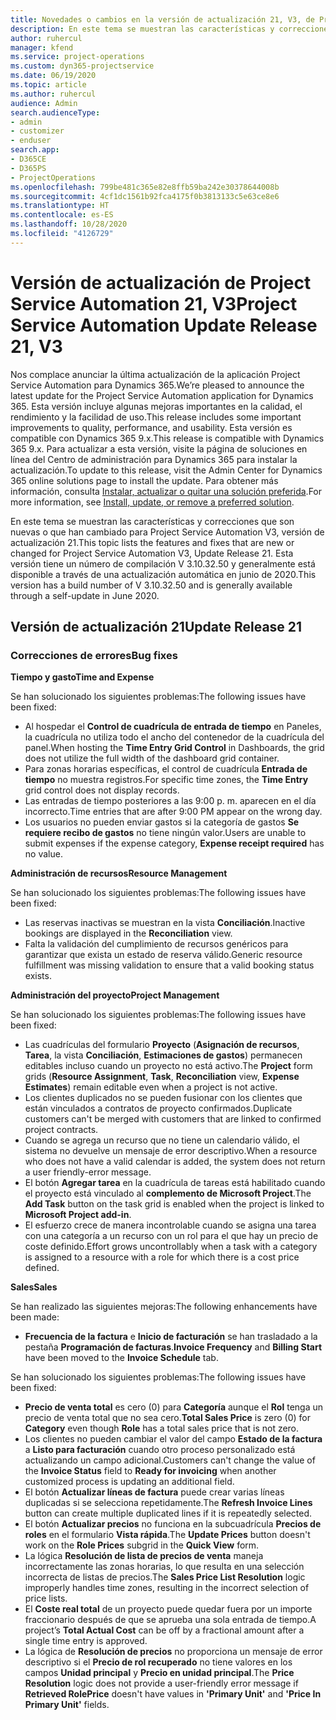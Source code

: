```yaml
---
title: Novedades o cambios en la versión de actualización 21, V3, de Project Service Automation
description: En este tema se muestran las características y correcciones que están disponibles en la versión de actualización 21, V3, de Project Service Automation.
author: ruhercul
manager: kfend
ms.service: project-operations
ms.custom: dyn365-projectservice
ms.date: 06/19/2020
ms.topic: article
ms.author: ruhercul
audience: Admin
search.audienceType:
- admin
- customizer
- enduser
search.app:
- D365CE
- D365PS
- ProjectOperations
ms.openlocfilehash: 799be481c365e82e8ffb59ba242e30378644008b
ms.sourcegitcommit: 4cf1dc1561b92fca4175f0b3813133c5e63ce8e6
ms.translationtype: HT
ms.contentlocale: es-ES
ms.lasthandoff: 10/28/2020
ms.locfileid: "4126729"
---
```

# <a name="project-service-automation-update-release-21-v3"></a><span data-ttu-id="36af9-103">Versión de actualización de Project Service Automation 21, V3</span><span class="sxs-lookup"><span data-stu-id="36af9-103">Project Service Automation Update Release 21, V3</span></span>

<span data-ttu-id="36af9-104">Nos complace anunciar la última actualización de la aplicación Project Service Automation para Dynamics 365.</span><span class="sxs-lookup"><span data-stu-id="36af9-104">We’re pleased to announce the latest update for the Project Service Automation application for Dynamics 365.</span></span> <span data-ttu-id="36af9-105">Esta versión incluye algunas mejoras importantes en la calidad, el rendimiento y la facilidad de uso.</span><span class="sxs-lookup"><span data-stu-id="36af9-105">This release includes some important improvements to quality, performance, and usability.</span></span> <span data-ttu-id="36af9-106">Esta versión es compatible con Dynamics 365 9.x.</span><span class="sxs-lookup"><span data-stu-id="36af9-106">This release is compatible with Dynamics 365 9.x.</span></span> <span data-ttu-id="36af9-107">Para actualizar a esta versión, visite la página de soluciones en línea del Centro de administración para Dynamics 365 para instalar la actualización.</span><span class="sxs-lookup"><span data-stu-id="36af9-107">To update to this release, visit the Admin Center for Dynamics 365 online solutions page to install the update.</span></span> <span data-ttu-id="36af9-108">Para obtener más información, consulta [Instalar, actualizar o quitar una solución preferida](https://docs.microsoft.com/power-platform/admin/install-remove-preferred-solution).</span><span class="sxs-lookup"><span data-stu-id="36af9-108">For more information, see [Install, update, or remove a preferred solution](https://docs.microsoft.com/power-platform/admin/install-remove-preferred-solution).</span></span>

<span data-ttu-id="36af9-109">En este tema se muestran las características y correcciones que son nuevas o que han cambiado para Project Service Automation V3, versión de actualización 21.</span><span class="sxs-lookup"><span data-stu-id="36af9-109">This topic lists the features and fixes that are new or changed for Project Service Automation V3, Update Release 21.</span></span> <span data-ttu-id="36af9-110">Esta versión tiene un número de compilación V 3.10.32.50 y generalmente está disponible a través de una actualización automática en junio de 2020.</span><span class="sxs-lookup"><span data-stu-id="36af9-110">This version has a build number of V 3.10.32.50 and is generally available through a self-update in June 2020.</span></span>

## <a name="update-release-21"></a><span data-ttu-id="36af9-111">Versión de actualización 21</span><span class="sxs-lookup"><span data-stu-id="36af9-111">Update Release 21</span></span>

### <a name="bug-fixes"></a><span data-ttu-id="36af9-112">Correcciones de errores</span><span class="sxs-lookup"><span data-stu-id="36af9-112">Bug fixes</span></span>

<span data-ttu-id="36af9-113">**Tiempo y gasto**</span><span class="sxs-lookup"><span data-stu-id="36af9-113">**Time and Expense**</span></span>

<span data-ttu-id="36af9-114">Se han solucionado los siguientes problemas:</span><span class="sxs-lookup"><span data-stu-id="36af9-114">The following issues have been fixed:</span></span>

- <span data-ttu-id="36af9-115">Al hospedar el **Control de cuadrícula de entrada de tiempo** en Paneles, la cuadrícula no utiliza todo el ancho del contenedor de la cuadrícula del panel.</span><span class="sxs-lookup"><span data-stu-id="36af9-115">When hosting the **Time Entry Grid Control** in Dashboards, the grid does not utilize the full width of the dashboard grid container.</span></span>
- <span data-ttu-id="36af9-116">Para zonas horarias específicas, el control de cuadrícula **Entrada de tiempo** no muestra registros.</span><span class="sxs-lookup"><span data-stu-id="36af9-116">For specific time zones, the **Time Entry** grid control does not display records.</span></span>
- <span data-ttu-id="36af9-117">Las entradas de tiempo posteriores a las 9:00 p. m. aparecen en el día incorrecto.</span><span class="sxs-lookup"><span data-stu-id="36af9-117">Time entries that are after 9:00 PM appear on the wrong day.</span></span>
- <span data-ttu-id="36af9-118">Los usuarios no pueden enviar gastos si la categoría de gastos **Se requiere recibo de gastos** no tiene ningún valor.</span><span class="sxs-lookup"><span data-stu-id="36af9-118">Users are unable to submit expenses if the expense category, **Expense receipt required** has no value.</span></span>

<span data-ttu-id="36af9-119">**Administración de recursos**</span><span class="sxs-lookup"><span data-stu-id="36af9-119">**Resource Management**</span></span>

<span data-ttu-id="36af9-120">Se han solucionado los siguientes problemas:</span><span class="sxs-lookup"><span data-stu-id="36af9-120">The following issues have been fixed:</span></span>

- <span data-ttu-id="36af9-121">Las reservas inactivas se muestran en la vista **Conciliación**.</span><span class="sxs-lookup"><span data-stu-id="36af9-121">Inactive bookings are displayed in the **Reconciliation** view.</span></span>
- <span data-ttu-id="36af9-122">Falta la validación del cumplimiento de recursos genéricos para garantizar que exista un estado de reserva válido.</span><span class="sxs-lookup"><span data-stu-id="36af9-122">Generic resource fulfillment was missing validation to ensure that a valid booking status exists.</span></span>

<span data-ttu-id="36af9-123">**Administración del proyecto**</span><span class="sxs-lookup"><span data-stu-id="36af9-123">**Project Management**</span></span>

<span data-ttu-id="36af9-124">Se han solucionado los siguientes problemas:</span><span class="sxs-lookup"><span data-stu-id="36af9-124">The following issues have been fixed:</span></span>

- <span data-ttu-id="36af9-125">Las cuadrículas del formulario **Proyecto** (**Asignación de recursos**, **Tarea**, la vista **Conciliación**, **Estimaciones de gastos**) permanecen editables incluso cuando un proyecto no está activo.</span><span class="sxs-lookup"><span data-stu-id="36af9-125">The **Project** form grids (**Resource Assignment**, **Task**, **Reconciliation** view, **Expense Estimates**) remain editable even when a project is not active.</span></span>
- <span data-ttu-id="36af9-126">Los clientes duplicados no se pueden fusionar con los clientes que están vinculados a contratos de proyecto confirmados.</span><span class="sxs-lookup"><span data-stu-id="36af9-126">Duplicate customers can't be merged with customers that are linked to confirmed project contracts.</span></span>
- <span data-ttu-id="36af9-127">Cuando se agrega un recurso que no tiene un calendario válido, el sistema no devuelve un mensaje de error descriptivo.</span><span class="sxs-lookup"><span data-stu-id="36af9-127">When a resource who does not have a valid calendar is added, the system does not return a user friendly-error message.</span></span>
- <span data-ttu-id="36af9-128">El botón **Agregar tarea** en la cuadrícula de tareas está habilitado cuando el proyecto está vinculado al **complemento de Microsoft Project**.</span><span class="sxs-lookup"><span data-stu-id="36af9-128">The **Add Task** button on the task grid is enabled when the project is linked to **Microsoft Project add-in**.</span></span>
- <span data-ttu-id="36af9-129">El esfuerzo crece de manera incontrolable cuando se asigna una tarea con una categoría a un recurso con un rol para el que hay un precio de coste definido.</span><span class="sxs-lookup"><span data-stu-id="36af9-129">Effort grows uncontrollably when a task with a category is assigned to a resource with a role for which there is a cost price defined.</span></span>

<span data-ttu-id="36af9-130">**Sales**</span><span class="sxs-lookup"><span data-stu-id="36af9-130">**Sales**</span></span>

<span data-ttu-id="36af9-131">Se han realizado las siguientes mejoras:</span><span class="sxs-lookup"><span data-stu-id="36af9-131">The following enhancements have been made:</span></span>

- <span data-ttu-id="36af9-132">**Frecuencia de la factura** e **Inicio de facturación** se han trasladado a la pestaña **Programación de facturas**.</span><span class="sxs-lookup"><span data-stu-id="36af9-132">**Invoice Frequency** and **Billing Start** have been moved to the **Invoice Schedule** tab.</span></span>

<span data-ttu-id="36af9-133">Se han solucionado los siguientes problemas:</span><span class="sxs-lookup"><span data-stu-id="36af9-133">The following issues have been fixed:</span></span>

- <span data-ttu-id="36af9-134">**Precio de venta total** es cero (0) para **Categoría** aunque el **Rol** tenga un precio de venta total que no sea cero.</span><span class="sxs-lookup"><span data-stu-id="36af9-134">**Total Sales Price** is zero (0) for **Category** even though **Role** has a total sales price that is not zero.</span></span>
- <span data-ttu-id="36af9-135">Los clientes no pueden cambiar el valor del campo **Estado de la factura** a **Listo para facturación** cuando otro proceso personalizado está actualizando un campo adicional.</span><span class="sxs-lookup"><span data-stu-id="36af9-135">Customers can't change the value of the **Invoice Status** field to **Ready for invoicing** when another customized process is updating an additional field.</span></span>
- <span data-ttu-id="36af9-136">El botón **Actualizar líneas de factura** puede crear varias líneas duplicadas si se selecciona repetidamente.</span><span class="sxs-lookup"><span data-stu-id="36af9-136">The **Refresh Invoice Lines** button can create multiple duplicated lines if it is repeatedly selected.</span></span>
- <span data-ttu-id="36af9-137">El botón **Actualizar precios** no funciona en la subcuadrícula **Precios de roles** en el formulario **Vista rápida**.</span><span class="sxs-lookup"><span data-stu-id="36af9-137">The **Update Prices** button doesn't work on the **Role Prices** subgrid in the **Quick View** form.</span></span>
- <span data-ttu-id="36af9-138">La lógica **Resolución de lista de precios de venta** maneja incorrectamente las zonas horarias, lo que resulta en una selección incorrecta de listas de precios.</span><span class="sxs-lookup"><span data-stu-id="36af9-138">The **Sales Price List Resolution** logic improperly handles time zones, resulting in the incorrect selection of price lists.</span></span>
- <span data-ttu-id="36af9-139">El **Coste real total** de un proyecto puede quedar fuera por un importe fraccionario después de que se aprueba una sola entrada de tiempo.</span><span class="sxs-lookup"><span data-stu-id="36af9-139">A project’s **Total Actual Cost** can be off by a fractional amount after a single time entry is approved.</span></span>
- <span data-ttu-id="36af9-140">La lógica de **Resolución de precios** no proporciona un mensaje de error descriptivo si el **Precio de rol recuperado** no tiene valores en los campos **Unidad principal** y **Precio en unidad principal**.</span><span class="sxs-lookup"><span data-stu-id="36af9-140">The **Price Resolution** logic does not provide a user-friendly error message if **Retrieved RolePrice** doesn't have values in **'Primary Unit'** and **'Price In Primary Unit'** fields.</span></span>
